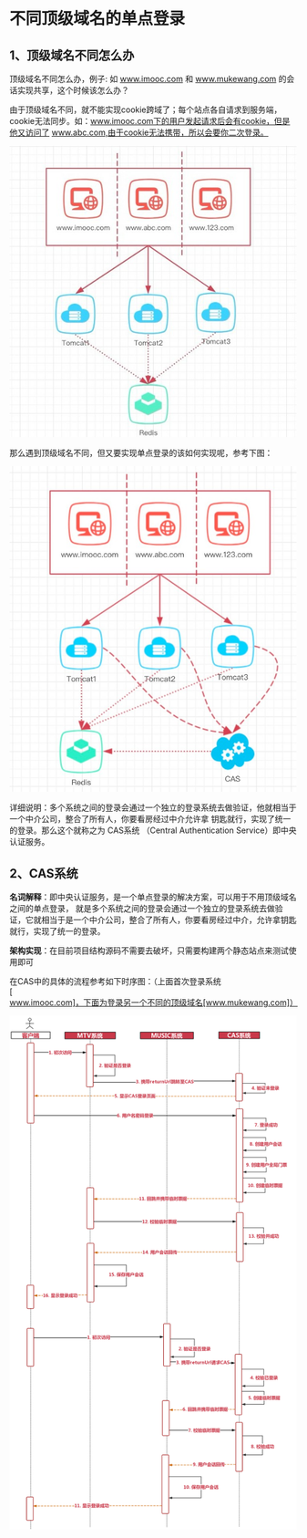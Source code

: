 # 不同顶级域名的单点登录

## 1、顶级域名不同怎么办

顶级域名不同怎么办，例子: 如 www.imooc.com 和 www.mukewang.com 的会话实现共享，这个时候该怎么办？

由于顶级域名不同，就不能实现cookie跨域了；每个站点各自请求到服务端，cookie无法同步。如：www.imooc.com下的用户发起请求后会有cookie，但是他又访问了 www.abc.com,由于cookie无法携带，所以会要你二次登录。

![输入图片说明](../img/04.jpg)

那么遇到顶级域名不同，但又要实现单点登录的该如何实现呢，参考下图：

![输入图片说明](../img/05.jpg)

详细说明：多个系统之间的登录会通过一个独立的登录系统去做验证，他就相当于一个中介公司，整合了所有人，你要看房经过中介允许拿    钥匙就行，实现了统一的登录。那么这个就称之为 CAS系统 （Central Authentication Service）即中央认证服务。

## 2、CAS系统    

**名词解释**：即中央认证服务，是一个单点登录的解决方案，可以用于不用顶级域名之间的单点登录， 就是多个系统之间的登录会通过一个独立的登录系统去做验证，它就相当于是一个中介公司，整合了所有人，你要看房经过中介，允许拿钥匙就行，实现了统一的登录。

**架构实现**：在目前项目结构源码不需要去破坏，只需要构建两个静态站点来测试使用即可

在CAS中的具体的流程参考如下时序图：（上面首次登录系统[www.imooc.com]，下面为登录另一个不同的顶级域名[www.mukewang.com]）

![输入图片说明](../img/06.png) 


